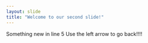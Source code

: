 ```yaml
---
layout: slide
title: "Welcome to our second slide!"
---
```

Something new in line 5
Use the left arrow to go back!!!!
